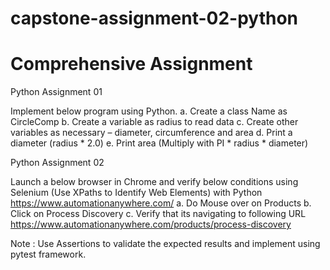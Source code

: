 # capstone-assignment-02-python

# Comprehensive Assignment


Python Assignment 01

Implement below program using Python.
a. Create a class Name as CircleComp
b. Create a variable as radius to read data
c. Create other variables as necessary – diameter, circumference and area
d. Print a diameter (radius * 2.0)
e. Print area (Multiply with PI * radius * diameter)

Python Assignment 02

 Launch a below browser in Chrome and verify below conditions using Selenium (Use XPaths to Identify Web Elements) with Python https://www.automationanywhere.com/
a. Do Mouse over on Products b. Click on Process Discovery
c. Verify that its navigating to following URL https://www.automationanywhere.com/products/process-discovery

Note : Use Assertions to validate the expected results and implement using pytest framework.